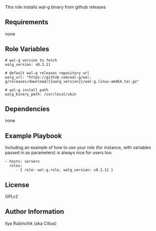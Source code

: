 
This role installs wal-g binary from github releases

Requirements
------------

none

Role Variables
--------------
```
# wal-g version to fetch
walg_version: v0.2.11

# default wal-g releases repository url
walg_url: "https://github.com/wal-g/wal-g/releases/download/{{walg_version}}/wal-g.linux-amd64.tar.gz"

# wal-g install path
walg_binary_path: /usr/local/sbin
```

Dependencies
------------
none

Example Playbook
----------------

Including an example of how to use your role (for instance, with variables
passed in as parameters) is always nice for users too:

    - hosts: servers
      roles:
         - { role: wal-g.role, walg_version: v0.2.11 }

License
-------

GPLv2

Author Information
------------------

Ilya Rubinchik (aka Citius)
